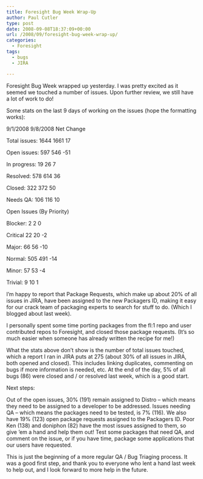 ```yaml
---
title: Foresight Bug Week Wrap-Up
author: Paul Cutler
type: post
date: 2008-09-08T18:37:09+00:00
url: /2008/09/foresight-bug-week-wrap-up/
categories:
  - Foresight
tags:
  - bugs
  - JIRA

---
```

Foresight Bug Week wrapped up yesterday. I was pretty excited as it seemed we touched a number of issues. Upon further review, we still have a lot of work to do!

Some stats on the last 9 days of working on the issues (hope the formatting works):

9/1/2008 9/8/2008 Net Change
  
Total issues: 1644 1661 17
  
Open issues: 597 546 -51
  
In progress: 19 26 7
  
Resolved: 578 614 36
  
Closed: 322 372 50
  
Needs QA: 106 116 10

Open Issues (By Priority)

Blocker: 2 2 0
  
Critical 22 20 -2
  
Major: 66 56 -10
  
Normal: 505 491 -14
  
Minor: 57 53 -4
  
Trivial: 9 10 1

I&#8217;m happy to report that Package Requests, which make up about 20% of all issues in JIRA, have been assigned to the new Packagers ID, making it easy for our crack team of packaging experts to search for stuff to do. (Which I blogged about last week).

I personally spent some time porting packages from the fl:1 repo and user contributed repos to Foresight, and closed those package requests. (It&#8217;s so much easier when someone has already written the recipe for me!)

What the stats above don&#8217;t show is the number of total issues touched, which a report I ran in JIRA puts at 275 (about 30% of all issues in JIRA, both opened and closed). This includes linking duplicates, commenting on bugs if more information is needed, etc. At the end of the day, 5% of all bugs (86) were closed and / or resolved last week, which is a good start.

Next steps:

Out of the open issues, 30% (191) remain assigned to Distro &#8211; which means they need to be assigned to a developer to be addressed. Issues needing QA &#8211; which means the packages need to be tested, is 7% (116). We also have 19% (123) open package requests assigned to the Packagers ID. Poor Ken (138) and doniphon (82) have the most issues assigned to them, so give &#8217;em a hand and help them out! Test some packages that need QA, and comment on the issue, or if you have time, package some applications that our users have requested.

This is just the beginning of a more regular QA / Bug Triaging process. It was a good first step, and thank you to everyone who lent a hand last week to help out, and I look forward to more help in the future.